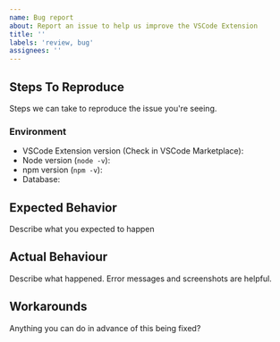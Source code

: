 ```yaml
---
name: Bug report
about: Report an issue to help us improve the VSCode Extension
title: ''
labels: 'review, bug'
assignees: ''
---
```


## Steps To Reproduce

Steps we can take to reproduce the issue you're seeing.

### Environment

- VSCode Extension version (Check in VSCode Marketplace): 
- Node version (`node -v`):
- npm version (`npm -v`):
- Database:

## Expected Behavior

Describe what you expected to happen

## Actual Behaviour

Describe what happened. Error messages and screenshots are helpful.

## Workarounds

Anything you can do in advance of this being fixed?
